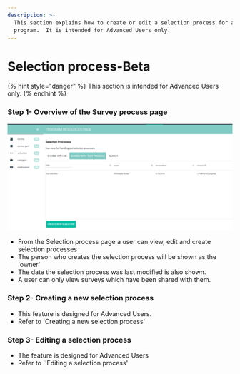 ```yaml
---
description: >-
  This section explains how to create or edit a selection process for a
  program.  It is intended for Advanced Users only.
---
```


# Selection process-Beta

{% hint style="danger" %}
This section is intended for Advanced Users only.
{% endhint %}

### Step 1- Overview of the Survey process page

![](../../../../.gitbook/assets/image%20%2841%29.png)

* From the Selection process page a user can view, edit and create selection processes
* The person who creates the selection process will be shown as the 'owner' 
* The date the selection process was last modified is also shown.
* A user can only view surveys which have been shared with them.

### Step 2- Creating a new selection process

* This feature is designed for Advanced Users.
* Refer to 'Creating a new selection process'

### Step 3-  Editing a selection process

* The feature is designed for Advanced Users
* Refer to ''Editing a selection process'



